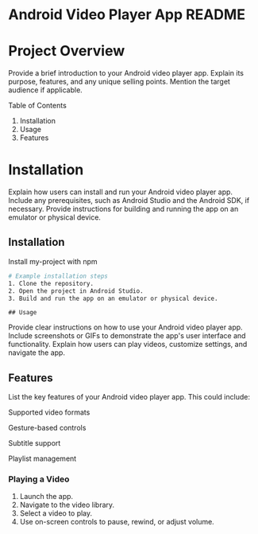 # Android Video Player App README
#  Project Overview
Provide a brief introduction to your Android video player app. Explain its purpose, features, and any unique selling points. Mention the target audience if applicable.

Table of Contents
1. Installation
2. Usage
3. Features

# Installation
Explain how users can install and run your Android video player app. Include any prerequisites, such as Android Studio and the Android SDK, if necessary. Provide instructions for building and running the app on an emulator or physical device.
## Installation

Install my-project with npm

```bash
# Example installation steps
1. Clone the repository.
2. Open the project in Android Studio.
3. Build and run the app on an emulator or physical device.

```

    ## Usage
Provide clear instructions on how to use your Android video player app. Include screenshots or GIFs to demonstrate the app's user interface and functionality. Explain how users can play videos, customize settings, and navigate the app.

## Features
List the key features of your Android video player app. This could include:

Supported video formats

Gesture-based controls

Subtitle support

Playlist management

### Playing a Video

1. Launch the app.
2. Navigate to the video library.
3. Select a video to play.
4. Use on-screen controls to pause, rewind, or adjust volume.


